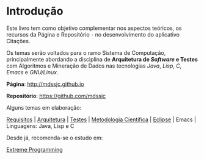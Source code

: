 # Introdução

Este livro tem como objetivo complementar nos aspectos teóricos, os recursos da Página e Repositório - no desenvolvimento do aplicativo Citações.

Os temas serão voltados para o ramo Sistema de Computação, principalmente abordando a disciplina de **Arquitetura de **_**Software**_** e Testes** com Algoritmos e Mineração de Dados nas tecnologias _Java_, _Lisp_, _C_, _Emacs_ e _GNU\/Linux_.

**Página**: [http:\/\/mdssjc.github.io](http://goo.gl/wfgE07 "Página do MDS")

**Repositório**: [https:\/\/github.com\/mdssjc](http://goo.gl/FvxXNM "Repositório do MDS")

Alguns temas em elaboração:

[Requisitos](requisitos/README.md) \| [Arquitetura](/arquitetura/README.md)  \| [Testes](testes/README.md) \| [Metodologia Científica](metodologia_cientifica/README.md) \| [Eclipse](eclipse/README.md) \| Emacs \| Linguagens: Java, Lisp e C

Desde já, recomenda-se o estudo em:

[Extreme Programming](http://www.extremeprogramming.org/)

